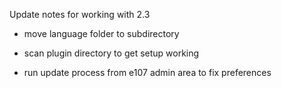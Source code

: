  
 Update notes for working with 2.3

 * move language folder to subdirectory

 * scan plugin directory to get setup working
 
 * run update process from e107 admin area to fix preferences